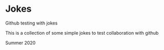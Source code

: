 # Jokes
 Github testing with jokes

 This is a collection of some simple jokes to test collaboration with github

 Summer 2020
